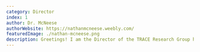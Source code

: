 ```yaml
---
category: Director
index: 1
author: Dr. McNeese
authorWebsite: https://nathanmcneese.weebly.com/
featuredImage: ./nathan-mcneese.png
description: Greetings! I am the Director of the TRACE Research Group here at Clemson University and I am proud to sponsor TRACE Camp’s mission of teaching students practical web development.
---
```

